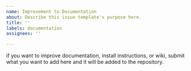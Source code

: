 ```yaml
---
name: Improvement to Documentation
about: Describe this issue template's purpose here.
title: ''
labels: documentation
assignees: ''

---
```


if you want to improve documentation, install instructions, or wiki, submit what you want to add here and it will be added to the repository.
